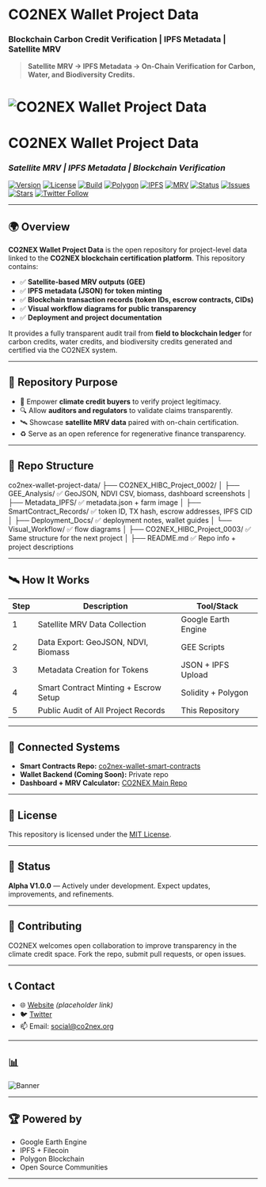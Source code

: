 <!-- META TAGS FOR SEO -->
# CO2NEX Wallet Project Data
### Blockchain Carbon Credit Verification | IPFS Metadata | Satellite MRV

> **Satellite MRV → IPFS Metadata → On-Chain Verification for Carbon, Water, and Biodiversity Credits.**
<meta name="description" content="CO2NEX Wallet Project Data — Satellite-based MRV, IPFS metadata, and blockchain token records for transparent carbon and water credit certification.">
<meta name="keywords" content="CO2NEX, carbon credits, blockchain, Polygon, MRV, IPFS, climate-tech, water credits, regenerative finance, nature-based solutions">
<meta property="og:title" content="CO2NEX Wallet Project Data">
<meta property="og:description" content="Satellite MRV + IPFS Metadata + Blockchain Verification = Transparent Climate Solutions.">
<meta property="og:image" content="https://your-banner-image-url.com/banner.png">
<meta property="og:url" content="https://github.com/CO2NEX-Wallet/co2nex-wallet-project-data">
<meta name="twitter:card" content="summary_large_image">

# ![CO2NEX Wallet Project Data](https://co2nex.org/wp-content/uploads/2025/06/CO2NEX-ECO-WALLET-HIBC-CARBON-WATER-CREDITS.png)

# CO2NEX Wallet Project Data
### *Satellite MRV | IPFS Metadata | Blockchain Verification*

[![Version](https://img.shields.io/badge/version-1.0.0--alpha-blue.svg)]()
[![License](https://img.shields.io/badge/license-MIT-green.svg)]()
[![Build](https://img.shields.io/badge/build-passing-brightgreen)]()
[![Polygon](https://img.shields.io/badge/blockchain-Polygon-purple)]()
[![IPFS](https://img.shields.io/badge/storage-IPFS-blue)]()
[![MRV](https://img.shields.io/badge/MRV-Satellite-green)]()
[![Status](https://img.shields.io/badge/status-Active-blue)]()
[![Issues](https://img.shields.io/github/issues/CO2NEX-Wallet/co2nex-wallet-project-data)]()
[![Stars](https://img.shields.io/github/stars/CO2NEX-Wallet/co2nex-wallet-project-data?style=social)]()
[![Twitter Follow](https://img.shields.io/twitter/follow/CO2NEX?style=social)](https://twitter.com/CO2NEX)

---

## 🌍 Overview

**CO2NEX Wallet Project Data** is the open repository for project-level data linked to the **CO2NEX blockchain certification platform**. This repository contains:

- ✅ **Satellite-based MRV outputs (GEE)**
- ✅ **IPFS metadata (JSON) for token minting**
- ✅ **Blockchain transaction records (token IDs, escrow contracts, CIDs)**
- ✅ **Visual workflow diagrams for public transparency**
- ✅ **Deployment and project documentation**

It provides a fully transparent audit trail from **field to blockchain ledger** for carbon credits, water credits, and biodiversity credits generated and certified via the CO2NEX system.

---

## 🚀 Repository Purpose

- 🌱 Empower **climate credit buyers** to verify project legitimacy.
- 🔍 Allow **auditors and regulators** to validate claims transparently.
- 🛰️ Showcase **satellite MRV data** paired with on-chain certification.
- ♻️ Serve as an open reference for regenerative finance transparency.

---

## 🔗 Repo Structure

co2nex-wallet-project-data/
├── CO2NEX_HIBC_Project_0002/
│   ├── GEE_Analysis/            ✅ GeoJSON, NDVI CSV, biomass, dashboard screenshots
│   ├── Metadata_IPFS/           ✅ metadata.json + farm image
│   ├── SmartContract_Records/   ✅ token ID, TX hash, escrow addresses, IPFS CID
│   ├── Deployment_Docs/         ✅ deployment notes, wallet guides
│   └── Visual_Workflow/         ✅ flow diagrams
│
├── CO2NEX_HIBC_Project_0003/    ✅ Same structure for the next project
│
├── README.md                    ✅ Repo info + project descriptions

---

## 🛰️ How It Works

| Step | Description                              | Tool/Stack             |
|------|-------------------------------------------|------------------------|
| 1    | Satellite MRV Data Collection             | Google Earth Engine    |
| 2    | Data Export: GeoJSON, NDVI, Biomass       | GEE Scripts            |
| 3    | Metadata Creation for Tokens              | JSON + IPFS Upload     |
| 4    | Smart Contract Minting + Escrow Setup     | Solidity + Polygon     |
| 5    | Public Audit of All Project Records       | This Repository        |

---

## 🔗 Connected Systems

- **Smart Contracts Repo:** [co2nex-wallet-smart-contracts](https://github.com/CO2NEX-Wallet/co2nex-wallet-smart-contracts)  
- **Wallet Backend (Coming Soon):** Private repo  
- **Dashboard + MRV Calculator:** [CO2NEX Main Repo](https://github.com/CO2NEX)  

---

## 📄 License

This repository is licensed under the [MIT License](LICENSE).

---

## 🚧 Status

**Alpha V1.0.0** — Actively under development. Expect updates, improvements, and refinements.

---

## 🌟 Contributing

CO2NEX welcomes open collaboration to improve transparency in the climate credit space. Fork the repo, submit pull requests, or open issues.

---

## 📞 Contact

- 🌐 [Website](https://co2nex.org) *(placeholder link)*  
- 🐦 [Twitter](https://twitter.com/CO2NEX)  
- 📫 Email: social@co2nex.org  

---

## 📊

![Banner](https://co2nex.org/wp-content/uploads/2025/06/CO2NEX-ECO-WALLET-HIBC-CARBON-WATER-CREDITS.png)

---

## 🏆 Powered by

- Google Earth Engine  
- IPFS + Filecoin  
- Polygon Blockchain  
- Open Source Communities  

---
